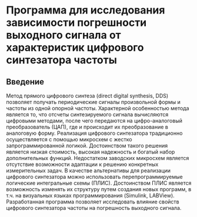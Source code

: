 # Программа для исследования зависимости погрешности выходного сигнала от характеристик цифрового синтезатора частоты

## Введение
Метод прямого цифрового синтеза (direct digital synthesis, DDS) позволяет получать периодические сигналы произвольной формы и частоты из одной опорной частоты.
Характерной особенностью метода является то, что отсчеты синтезируемого сигнала вычисляются цифровыми методами, после чего передаются на цифро-аналоговый преобразователь (ЦАП), где и происходит их преобразование в аналоговую форму.
Реализация цифрового синтезатора традиционно осуществляется с помощью микросхем с жестко запрограммированной логикой.
Достоинством такого решения является низкая стоимость, высокая надежность и богатый набор дополнительных функций.
Недостатком заводских микросхем является отсутствие возможности адаптации к решению конкретных измерительных задач.
В качестве альтернативы для реализации цифрового синтезатора можно использовать перепрограммируемые логические интегральные схемы (ПЛИС).
Достоинством ПЛИС является возможность изменять их структуру путем создания новых программ, в т.ч. на визуальных языках программирования (Simulink, LABView).
Разработанная программа позволяет исследовать влияние свойств цифрового синтезатора частоты на погрешность выходного сигнала.
